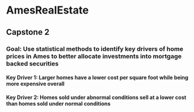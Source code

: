 # AmesRealEstate

## Capstone 2 

### Goal: Use statistical methods to identify key drivers of home prices in Ames to better allocate investments into mortgage backed securities

#### Key Driver 1: Larger homes have a lower cost per square foot while being more expensive overall

#### Key Driver 2: Homes sold under abnormal conditions sell at a lower cost than homes sold under normal conditions
